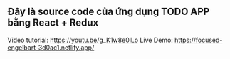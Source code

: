 ## Đây là source code của ứng dụng TODO APP bằng React + Redux

Video tutorial: https://youtu.be/g_K1w8e0lLo
Live Demo: https://focused-engelbart-3d0ac1.netlify.app/
